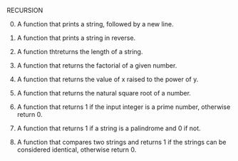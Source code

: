 RECURSION

0. A function that prints a string, followed by a new line.

1. A function that prints a string in reverse.

2. A function thtreturns the length of a string.

3. A function that returns the factorial of a given number.

4. A function that returns the value of x raised to the power of y.

5. A function that returns the natural square root of a number.

6. A function that returns 1 if the input integer is a prime number, otherwise return 0.

7. A function that returns 1 if a string is a palindrome and 0 if not.

8. A function that compares two strings and returns 1 if the strings can be considered identical, otherwise return 0.
